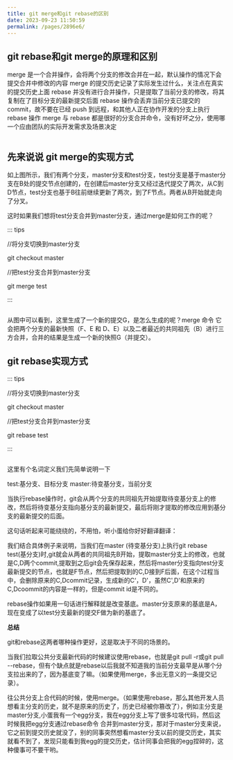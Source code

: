 ```yaml
---
title: git merge和git rebase的区别
date: 2023-09-23 11:50:59
permalink: /pages/2896e6/
---
```


## git rebase和git merge的原理和区别

merge 是一个合并操作，会将两个分支的修改合并在一起，默认操作的情况下会提交合并中修改的内容
merge 的提交历史记录了实际发生过什么，关注点在真实的提交历史上面
rebase 并没有进行合并操作，只是提取了当前分支的修改，将其复制在了目标分支的最新提交后面
rebase 操作会丢弃当前分支已提交的 commit，故不要在已经 push 到远程，和其他人正在协作开发的分支上执行 rebase 操作
merge 与 rebase 都是很好的分支合并命令，没有好坏之分，使用哪一个应由团队的实际开发需求及场景决定

<img :src="$withBase('/git/1.png')" >

## 先来说说 git merge的实现方式

如上图所示，我们有两个分支，master分支和test分支，test分支是基于master分支在B处的提交节点创建的，在创建后master分支又经过迭代提交了两次，从C到D节点，test分支也基于B往前继续更新了两次，到了F节点。两者从B开始就走向了分叉。

这时如果我们想将test分支合并到master分支，通过merge是如何工作的呢？

::: tips

//将分支切换到master分支

git checkout master

//把test分支合并到master分支

git merge test

:::

<img :src="$withBase('/git/2.png')" >

从图中可以看到，这里生成了一个新的提交G，是怎么生成的呢？merge 命令 它会把两个分支的最新快照（F、E 和 D、E）以及二者最近的共同祖先（B）进行三方合并，合并的结果是生成一个新的快照G（并提交）。

## git rebase实现方式

::: tips

//将分支切换到master分支

git checkout master

//把test分支合并到master分支

git rebase test

:::

<img :src="$withBase('/git/3.png')" >

这里有个名词定义我们先简单说明一下

test:基分支、目标分支
master:待变基分支，当前分支

当执行rebase操作时，git会从两个分支的共同祖先开始提取待变基分支上的修改，然后将待变基分支指向基分支的最新提交，最后将刚才提取的修改应用到基分支的最新提交的后面。

这句话听起来可能绕绕的，不用怕，听小蛋给你好好翻译翻译：

我们结合具体例子来说明，当我们在master (待变基分支)上执行git rebase test(基分支)时,git就会从两者的共同祖先B开始，提取master分支上的修改，也就是C,D两个commit,提取到之后git会先保存起来，然后将master分支指向test分支最新提交的节点，也就是F节点，然后把提取到的C,D接到F后面，在这个过程当中，会删除原来的C,Dcommit记录，生成新的C‘，D'，虽然C',D'和原来的C,Dcoommit的内容是一样的，但是commit id是不同的。

rebase操作如果用一句话进行解释就是改变基底。master分支原来的基底是A，现在变成了以test分支最新的提交F做为新的基底了。

**总结**

git和rebase这两者哪种操作更好，这是取决于不同的场景的。

当我们拉取公共分支最新代码的时候建议使用rebase，也就是git pull -r或git pull --rebase，但有个缺点就是rebase以后我就不知道我的当前分支最早是从哪个分支拉出来的了，因为基底变了嘛。（如果使用merge，多出无意义的一条提交记录）。

往公共分支上合代码的时候，使用merge。（如果使用rebase，那么其他开发人员想看主分支的历史，就不是原来的历史了，历史已经被你篡改了），例如主分支是master分支,小蛋我有一个egg分支，我在egg分支上写了很多垃圾代码，然后这时候我把egg分支通过rebase命令 合并到master分支，那对于master分支来说，它之前到提交历史就没了，别的同事突然想看master分支以前的提交历史，其实就看不到了，发现只能看到我egg的提交历史，估计同事会把我的egg捏碎的，这种傻事可不要干哟。

